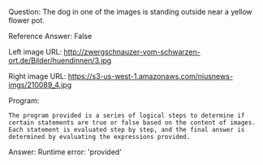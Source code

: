 Question: The dog in one of the images is standing outside near a yellow flower pot.

Reference Answer: False

Left image URL: http://zwergschnauzer-vom-schwarzen-ort.de/Bilder/huendinnen/3.jpg

Right image URL: https://s3-us-west-1.amazonaws.com/niusnews-imgs/210089_4.jpg

Program:

```
The program provided is a series of logical steps to determine if certain statements are true or false based on the content of images. Each statement is evaluated step by step, and the final answer is determined by evaluating the expressions provided.
```
Answer: Runtime error: 'provided'

